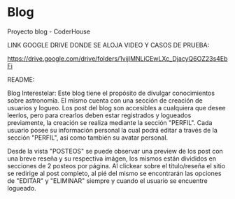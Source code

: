 # Blog
Proyecto blog - CoderHouse

LINK GOOGLE DRIVE DONDE SE ALOJA VIDEO Y CASOS DE PRUEBA:

https://drive.google.com/drive/folders/1vijlMNLiCEwLXc_DjacyQ6OZ23s4EbFi


README: 

Blog Interestelar:
Este blog tiene el propósito de divulgar conocimientos sobre astronomía. El mismo cuenta con una sección de creación de usuarios y logueo. 
Los post del blog son accesibles a cualquiera que desee leerlos, pero para crearlos deben estar registrados y logueados previamente, la creación se realiza mediante la sección "PERFIL".
Cada usuario posee su información personal la cual podrá editar a través de la sección "PERFIL", asi como también su avatar personal.

Desde la vista "POSTEOS" se puede observar una preview de los post con una breve reseña y su respectiva imágen, los mismos están divididos en secciones de 2 posteos por página.
Al clickear sobre el título/reseña el sitio se redirige al post completo, al pié del mismo se encontrarán las opciones de "EDITAR" y "ELIMINAR" siempre y cuando el usuario se encuentre logueado. 

